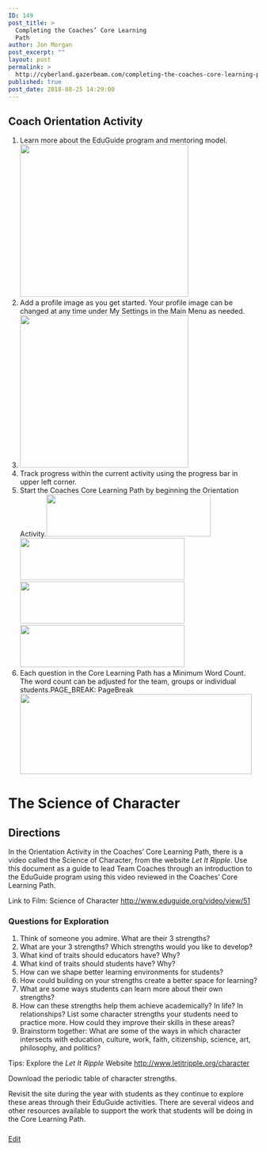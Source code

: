 ```yaml
---
ID: 149
post_title: >
  Completing the Coaches’ Core Learning
  Path
author: Jon Morgan
post_excerpt: ""
layout: post
permalink: >
  http://cyberland.gazerbeam.com/completing-the-coaches-core-learning-path
published: true
post_date: 2018-08-25 14:29:00
---
```

<h2>Coach Orientation Activity</h2>
<ol>
 	<li>Learn more about the EduGuide program and mentoring model.<img title="" src="http://cyberland.gazerbeam.com/wp-content/uploads/2018/08/image-9.png" alt="" width="340" height="308" /></li>
 	<li>Add a profile image as you get started. Your profile image can be changed at any time under My Settings in the Main Menu as needed.</li>
 	<li><img title="" src="http://cyberland.gazerbeam.com/wp-content/uploads/2018/08/image-10.png" alt="" width="340" height="308" /></li>
 	<li>Track progress within the current activity using the progress bar in upper left corner.</li>
 	<li>Start the Coaches Core Learning Path by beginning the Orientation Activity.<img title="" src="http://cyberland.gazerbeam.com/wp-content/uploads/2018/08/image-11.png" alt="" width="332" height="85" /><img title="" src="http://cyberland.gazerbeam.com/wp-content/uploads/2018/08/image-11.png" alt="" width="332" height="85" /><img title="" src="http://cyberland.gazerbeam.com/wp-content/uploads/2018/08/image-11.png" alt="" width="332" height="85" /><img title="" src="http://cyberland.gazerbeam.com/wp-content/uploads/2018/08/image-11.png" alt="" width="332" height="85" /></li>
 	<li>Each question in the Core Learning Path has a Minimum Word Count.
The word count can be adjusted for the team, groups or individual students.PAGE_BREAK: PageBreak<img title="" src="http://cyberland.gazerbeam.com/wp-content/uploads/2018/08/image-12.png" alt="" width="468" height="162" /></li>
</ol>
<h1>The Science of Character</h1>
<h2>Directions</h2>
In the Orientation Activity in the Coaches’ Core Learning Path, there is a video called the Science of Character, from the website <i>Let It Ripple</i>.
Use this document as a guide to lead Team Coaches through an introduction to the EduGuide program using this video reviewed in the Coaches’ Core Learning Path.

Link to Film: Science of Character
<a href="http://www.eduguide.org/video/view/51">http://www.eduguide.org/video/view/51</a>
<h3>Questions for Exploration</h3>
<ol>
 	<li>Think of someone you admire. What are their 3 strengths?</li>
 	<li>What are your 3 strengths? Which strengths would you like to develop?</li>
 	<li>What kind of traits should educators have? Why?</li>
 	<li>What kind of traits should students have? Why?</li>
 	<li>How can we shape better learning environments for students?</li>
 	<li>How could building on your strengths create a better space for learning?</li>
 	<li>What are some ways students can learn more about their own strengths?</li>
 	<li>How can these strengths help them achieve academically? In life? In relationships? List some character strengths your students need to practice more.
How could they improve their skills in these areas?</li>
 	<li>Brainstorm together: What are some of the ways in which character intersects with education, culture, work, faith, citizenship, science, art, philosophy, and politics?</li>
</ol>
Tips: Explore the <i>Let It Ripple</i> Website
<a href="http://www.letitripple.org/character">http://www.letitripple.org/character</a>

Download the periodic table of character strengths.

Revisit the site during the year with students as they continue to explore these areas through their EduGuide activities. There are several videos and other resources available to support the work that students will be doing in the Core Learning Path.

###

<a href="https://docs.google.com/document/d/1O8MAk26rEJ5g8xdASsXFdbrmY_Rt0tyh7yaWSR5gVH8/edit?usp=sharing">Edit</a>